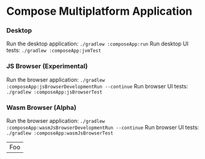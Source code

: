 # Compose Multiplatform Application

### Desktop
Run the desktop application: `./gradlew :composeApp:run`
Run desktop UI tests: `./gradlew :composeApp:jvmTest`

### JS Browser (Experimental)
Run the browser application: `./gradlew :composeApp:jsBrowserDevelopmentRun --continue`
Run browser UI tests: `./gradlew :composeApp:jsBrowserTest`

### Wasm Browser (Alpha)
Run the browser application: `./gradlew :composeApp:wasmJsBrowserDevelopmentRun --continue`
Run browser UI tests: `./gradlew :composeApp:wasmJsBrowserTest`

<table>
    <tr>
        <td>Foo</td>
    </tr>
</table>

